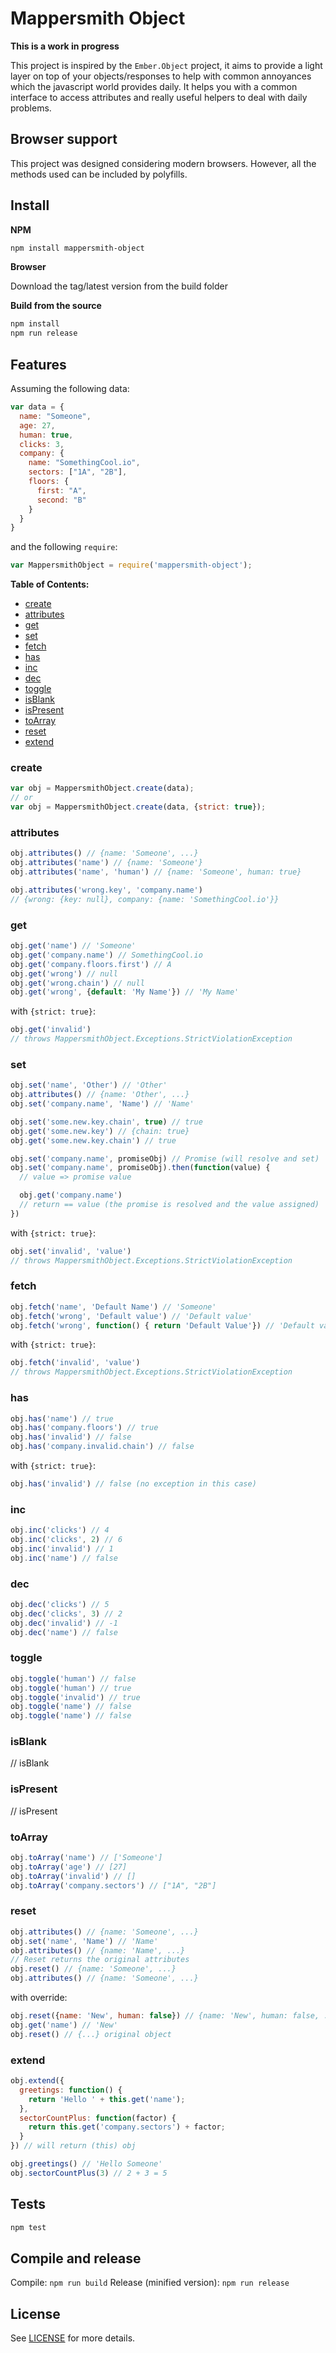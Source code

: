# Mappersmith Object

__This is a work in progress__

This project is inspired by the `Ember.Object` project, it aims to provide a light layer on top of your objects/responses to help with common annoyances which the javascript world provides daily. It helps you with a common interface to access attributes and really useful helpers to deal with daily problems.

## Browser support

This project was designed considering modern browsers. However, all the methods used can be included by polyfills.

## Install

__NPM__

```sh
npm install mappersmith-object
```

__Browser__

Download the tag/latest version from the build folder

__Build from the source__

```sh
npm install
npm run release
```

## Features

Assuming the following data:

```js
var data = {
  name: "Someone",
  age: 27,
  human: true,
  clicks: 3,
  company: {
    name: "SomethingCool.io",
    sectors: ["1A", "2B"],
    floors: {
      first: "A",
      second: "B"
    }
  }
}
```

and the following `require`:

```js
var MappersmithObject = require('mappersmith-object');
```

__Table of Contents:__
- [create](#create)
- [attributes](#attributes)
- [get](#get)
- [set](#set)
- [fetch](#fetch)
- [has](#has)
- [inc](#inc)
- [dec](#dec)
- [toggle](#toggle)
- [isBlank](#is-blank)
- [isPresent](#is-present)
- [toArray](#to-array)
- [reset](#reset)
- [extend](#extend)

### <a name="create"></a> create

```js
var obj = MappersmithObject.create(data);
// or
var obj = MappersmithObject.create(data, {strict: true});
```

### <a name="attributes"></a> attributes

```js
obj.attributes() // {name: 'Someone', ...}
obj.attributes('name') // {name: 'Someone'}
obj.attributes('name', 'human') // {name: 'Someone', human: true}

obj.attributes('wrong.key', 'company.name')
// {wrong: {key: null}, company: {name: 'SomethingCool.io'}}
```

### <a name="get"></a> get

```js
obj.get('name') // 'Someone'
obj.get('company.name') // SomethingCool.io
obj.get('company.floors.first') // A
obj.get('wrong') // null
obj.get('wrong.chain') // null
obj.get('wrong', {default: 'My Name'}) // 'My Name'
```

with `{strict: true}`:

```js
obj.get('invalid')
// throws MappersmithObject.Exceptions.StrictViolationException
```

### <a name="set"></a> set

```js
obj.set('name', 'Other') // 'Other'
obj.attributes() // {name: 'Other', ...}
obj.set('company.name', 'Name') // 'Name'

obj.set('some.new.key.chain', true) // true
obj.get('some.new.key') // {chain: true}
obj.get('some.new.key.chain') // true

obj.set('company.name', promiseObj) // Promise (will resolve and set)
obj.set('company.name', promiseObj).then(function(value) {
  // value => promise value

  obj.get('company.name')
  // return == value (the promise is resolved and the value assigned)
})
```

with `{strict: true}`:

```js
obj.set('invalid', 'value')
// throws MappersmithObject.Exceptions.StrictViolationException
```

### <a name="fetch"></a> fetch

```js
obj.fetch('name', 'Default Name') // 'Someone'
obj.fetch('wrong', 'Default value') // 'Default value'
obj.fetch('wrong', function() { return 'Default Value'}) // 'Default value'
```

with `{strict: true}`:

```js
obj.fetch('invalid', 'value')
// throws MappersmithObject.Exceptions.StrictViolationException
```

### <a name="has"></a> has

```js
obj.has('name') // true
obj.has('company.floors') // true
obj.has('invalid') // false
obj.has('company.invalid.chain') // false
```

with `{strict: true}`:

```js
obj.has('invalid') // false (no exception in this case)
```

### <a name="inc"></a> inc

```js
obj.inc('clicks') // 4
obj.inc('clicks', 2) // 6
obj.inc('invalid') // 1
obj.inc('name') // false
```

### <a name="dec"></a> dec

```js
obj.dec('clicks') // 5
obj.dec('clicks', 3) // 2
obj.dec('invalid') // -1
obj.dec('name') // false
```

### <a name="toggle"></a> toggle

```js
obj.toggle('human') // false
obj.toggle('human') // true
obj.toggle('invalid') // true
obj.toggle('name') // false
obj.toggle('name') // false
```

### <a name="is-blank"></a> isBlank
// isBlank

### <a name="is-present"></a> isPresent
// isPresent

### <a name="to-array"></a> toArray

```js
obj.toArray('name') // ['Someone']
obj.toArray('age') // [27]
obj.toArray('invalid') // []
obj.toArray('company.sectors') // ["1A", "2B"]
```

### <a name="reset"></a> reset

```js
obj.attributes() // {name: 'Someone', ...}
obj.set('name', 'Name') // 'Name'
obj.attributes() // {name: 'Name', ...}
// Reset returns the original attributes
obj.reset() // {name: 'Someone', ...}
obj.attributes() // {name: 'Someone', ...}
```

with override:

```js
obj.reset({name: 'New', human: false}) // {name: 'New', human: false, ...}
obj.get('name') // 'New'
obj.reset() // {...} original object
```

### <a name="extend"></a> extend

```js
obj.extend({
  greetings: function() {
    return 'Hello ' + this.get('name');
  },
  sectorCountPlus: function(factor) {
    return this.get('company.sectors') + factor;
  }
}) // will return (this) obj

obj.greetings() // 'Hello Someone'
obj.sectorCountPlus(3) // 2 + 3 = 5
```

## Tests

```sh
npm test
```

## Compile and release

Compile: `npm run build`
Release (minified version): `npm run release`

## License

See [LICENSE](https://github.com/tulios/mappersmith-object/blob/master/LICENSE) for more details.
